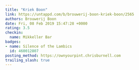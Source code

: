 ```yaml
---
title: "Kriek Boon"
link: https://untappd.com/b/brouwerij-boon-kriek-boon/2565
authors: Brouwerij Boon
date: Fri, 08 Feb 2019 15:47:28 +0000
rating: 3.5
checkin:
  name: Mikkeller Bar
badges:
- name: Silence of the Lambics
  id: 460012807
posting_method: https://ownyourpint.chrisburnell.com
trailing_slash: true
---
```

